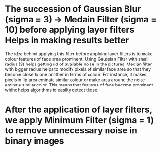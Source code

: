# The succession of Gaussian Blur (sigma = 3) -> Medain Filter (sigma = 10) before applying layer filters Helps in making results better

The idea behind applying this filter before applying layer filters is to make colour features of face area prominent. Using Gaussian Filter with small radius (3) helps getting rid of available noise in the pictures. Median filter with bigger radius helps to modify pixels of similar face area so that they become close to one another in terms of colour. For instance, it makes pixels in lip area eminate similar colour or make area around the noise eminate similar color. This means that features of face become prominent whihc helps algorithms to easilty detect those.

# After the application of layer filters, we apply Minimum Filter (sigma = 1) to remove unnecessary noise in binary images
